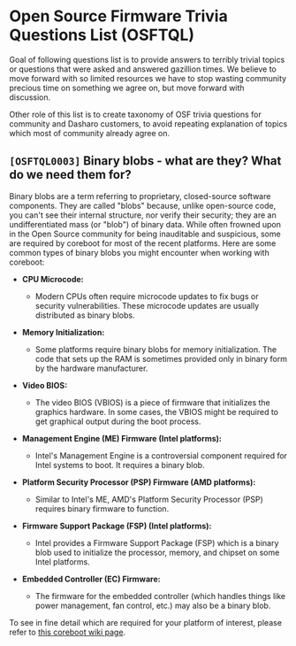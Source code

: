# Open Source Firmware Trivia Questions List (OSFTQL)

Goal of following questions list is to provide answers to terribly trivial
topics or questions that were asked and answered gazillion times. We believe to
move forward with so limited resources we have to stop wasting community
precious time on something we agree on, but move forward with discussion.

Other role of this list is to create taxonomy of OSF trivia questions for
community and Dasharo customers, to avoid repeating explanation of topics which
most of community already agree on.

<!--

## `[OSFTQL0001]` Where is firmware?

TODO: draw diagram based on famous training materials, that show where we have
firmware and where firmware will be in future

## `[OSFTQL0002]` Will OSF project support device X?

TODO: Explain how wrong is this question and why often there is no answer to it
on mailing list.

-->

## `[OSFTQL0003]` Binary blobs - what are they? What do we need them for?

Binary blobs are a term referring to proprietary, closed-source software
components. They are called "blobs" because, unlike open-source code, you can't
see their internal structure, nor verify their security; they are an
undifferentiated mass (or "blob") of binary data. While often frowned upon in
the Open Source community for being inauditable and suspicious, some are
required by coreboot for most of the recent platforms.
Here are some common types of binary blobs you might encounter when working
with coreboot:

* **CPU Microcode:**
    - Modern CPUs often require microcode updates to fix bugs or security
   vulnerabilities. These microcode updates are usually distributed as binary
   blobs.

* **Memory Initialization:**
    - Some platforms require binary blobs for memory initialization. The code
   that sets up the RAM is sometimes provided only in binary form by the
   hardware manufacturer.

* **Video BIOS:**
    - The video BIOS (VBIOS) is a piece of firmware that initializes the
   graphics hardware. In some cases, the VBIOS might be required to get
   graphical output during the boot process.

* **Management Engine (ME) Firmware (Intel platforms):**
    - Intel's Management Engine is a controversial component required for
   Intel systems to boot. It requires a binary blob.

* **Platform Security Processor (PSP) Firmware (AMD platforms):**
    - Similar to Intel's ME, AMD's Platform Security Processor (PSP) requires
   binary firmware to function.

* **Firmware Support Package (FSP) (Intel platforms):**
    - Intel provides a Firmware Support Package (FSP) which is a binary blob
   used to initialize the processor, memory, and chipset on some Intel
   platforms.

* **Embedded Controller (EC) Firmware:**
    - The firmware for the embedded controller (which handles things like
   power management, fan control, etc.) may also be a binary blob.

To see in fine detail which are required for your platform of interest,
please refer to
[this coreboot wiki page](https://www.coreboot.org/Binary_situation).
